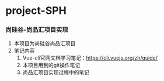 # project-SPH
### 尚硅谷-尚品汇项目实现
1. 本项目为尚硅谷尚品汇项目
2. 笔记内容
   1. Vue-cli官网文档学习笔记：https://cli.vuejs.org/zh/guide/
   2. 本项目用到的git操作笔记
   3. 尚品汇项目实现过程中的笔记
